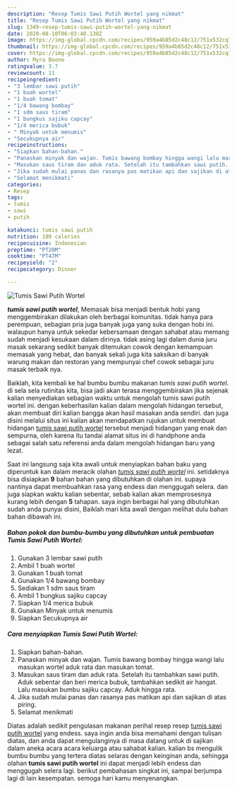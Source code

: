 ```yaml
---
description: "Resep Tumis Sawi Putih Wortel yang nikmat"
title: "Resep Tumis Sawi Putih Wortel yang nikmat"
slug: 1349-resep-tumis-sawi-putih-wortel-yang-nikmat
date: 2020-08-10T06:03:40.138Z
image: https://img-global.cpcdn.com/recipes/959a4b85d2c48c12/751x532cq70/tumis-sawi-putih-wortel-foto-resep-utama.jpg
thumbnail: https://img-global.cpcdn.com/recipes/959a4b85d2c48c12/751x532cq70/tumis-sawi-putih-wortel-foto-resep-utama.jpg
cover: https://img-global.cpcdn.com/recipes/959a4b85d2c48c12/751x532cq70/tumis-sawi-putih-wortel-foto-resep-utama.jpg
author: Myra Boone
ratingvalue: 3.7
reviewcount: 11
recipeingredient:
- "3 lembar sawi putih"
- "1 buah wortel"
- "1 buah tomat"
- "1/4 bawang bombay"
- "1 sdm saus tiram"
- "1 bungkus sajiku capcay"
- "1/4 merica bubuk"
- " Minyak untuk menumis"
- "Secukupnya air"
recipeinstructions:
- "Siapkan bahan-bahan."
- "Panaskan minyak dan wajan. Tumis bawang bombay hingga wangi lalu masukan wortel aduk rata dan masukan tomat."
- "Masukan saus tiram dan aduk rata. Setelah itu tambahkan sawi putih. Aduk sebentar dan beri merica bubuk, tambahkan sedikit air hangat. Lalu masukan bumbu sajiku capcay. Aduk hingga rata."
- "Jika sudah mulai panas dan rasanya pas matikan api dan sajikan di atas piring."
- "Selamat menikmati"
categories:
- Resep
tags:
- tumis
- sawi
- putih

katakunci: tumis sawi putih 
nutrition: 109 calories
recipecuisine: Indonesian
preptime: "PT20M"
cooktime: "PT47M"
recipeyield: "2"
recipecategory: Dinner

---
```



![Tumis Sawi Putih Wortel](https://img-global.cpcdn.com/recipes/959a4b85d2c48c12/751x532cq70/tumis-sawi-putih-wortel-foto-resep-utama.jpg)

<b><i>tumis sawi putih wortel</i></b>, Memasak bisa menjadi bentuk hobi yang menggembirakan dilakukan oleh berbagai komunitas. tidak hanya para perempuan, sebagian pria juga banyak juga yang suka dengan hobi ini. walaupun hanya untuk sekedar kebersamaan dengan sahabat atau memang sudah menjadi kesukaan dalam dirinya. tidak asing lagi dalam dunia juru masak sekarang sedikit banyak ditemukan cowok dengan kemampuan memasak yang hebat, dan banyak sekali juga kita saksikan di banyak warung makan dan restoran yang mempunyai chef cowok sebagai juru masak terbaik nya.

Baiklah, kita kembali ke hal bumbu bumbu makanan <i>tumis sawi putih wortel</i>. di sela sela rutinitas kita, bisa jadi akan terasa menggembirakan jika sejenak kalian menyediakan sebagian waktu untuk mengolah tumis sawi putih wortel ini. dengan keberhasilan kalian dalam mengolah hidangan tersebut, akan membuat diri kalian bangga akan hasil masakan anda sendiri. dan juga disini melalui situs ini kalian akan mendapatkan rujukan untuk membuat hidangan <u>tumis sawi putih wortel</u> tersebut menjadi hidangan yang enak dan sempurna, oleh karena itu tandai alamat situs ini di handphone anda sebagai salah satu referensi anda dalam mengolah hidangan baru yang lezat.




Saat ini langsung saja kita awali untuk menyiapkan bahan baku yang diperuntuk kan dalam meracik olahan <u><i>tumis sawi putih wortel</i></u> ini. setidaknya bisa disiapkan <b>9</b> bahan bahan yang dibutuhkan di olahan ini. supaya nantinya dapat membuahkan rasa yang endess dan menggugah selera. dan juga siapkan waktu kalian sebentar, sebab kalian akan memprosesnya kurang lebih dengan <b>5</b> tahapan. saya ingin berbagai hal yang dibutuhkan sudah anda punyai disini, Baiklah mari kita awali dengan melihat dulu bahan bahan dibawah ini.

<!--inarticleads1-->

##### Bahan pokok dan bumbu-bumbu yang dibutuhkan untuk pembuatan Tumis Sawi Putih Wortel:

1. Gunakan 3 lembar sawi putih
1. Ambil 1 buah wortel
1. Gunakan 1 buah tomat
1. Gunakan 1/4 bawang bombay
1. Sediakan 1 sdm saus tiram
1. Ambil 1 bungkus sajiku capcay
1. Siapkan 1/4 merica bubuk
1. Gunakan  Minyak untuk menumis
1. Siapkan Secukupnya air




<!--inarticleads2-->

##### Cara menyiapkan Tumis Sawi Putih Wortel:

1. Siapkan bahan-bahan.
1. Panaskan minyak dan wajan. Tumis bawang bombay hingga wangi lalu masukan wortel aduk rata dan masukan tomat.
1. Masukan saus tiram dan aduk rata. Setelah itu tambahkan sawi putih. Aduk sebentar dan beri merica bubuk, tambahkan sedikit air hangat. Lalu masukan bumbu sajiku capcay. Aduk hingga rata.
1. Jika sudah mulai panas dan rasanya pas matikan api dan sajikan di atas piring.
1. Selamat menikmati




Diatas adalah sedikit pengulasan makanan perihal resep resep <u>tumis sawi putih wortel</u> yang endess. saya ingin anda bisa memahami dengan tulisan diatas, dan anda dapat mengulanginya di masa datang untuk di sajikan dalam aneka acara acara keluarga atau sahabat kalian. kalian bs mengulik bumbu bumbu yang tertera diatas selaras dengan keinginan anda, sehingga olahan <b>tumis sawi putih wortel</b> ini dapat menjadi lebih endess dan menggugah selera lagi. berikut pembahasan singkat ini, sampai berjumpa lagi di lain kesempatan. semoga hari kamu menyenangkan.
